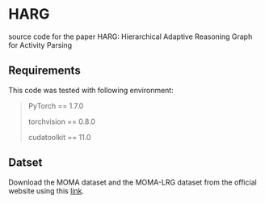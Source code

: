 # HARG
source code for the paper HARG: Hierarchical Adaptive Reasoning Graph for Activity Parsing

## Requirements
This code was tested with following environment:
> PyTorch == 1.7.0
> 
> torchvision == 0.8.0
> 
> cudatoolkit == 11.0

## Datset
Download the MOMA dataset and the MOMA-LRG dataset from the official website using this [link](https://moma.stanford.edu).